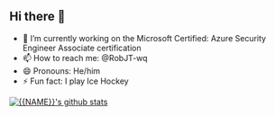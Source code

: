 ## Hi there 👋

<!--
**RobJT-wq/RobJT-wq** is a ✨ _special_ ✨ repository because its `README.md` (this file) appears on your GitHub profile.

Here are some ideas to get you started:
-->

- 🔭 I’m currently working on the Microsoft Certified: Azure Security Engineer Associate certification
- 📫 How to reach me: @RobJT-wq
- 😄 Pronouns: He/him
- ⚡ Fun fact: I play Ice Hockey

[![{{NAME}}'s github stats](https://github-readme-stats.vercel.app/api?username={{USERNAME}}&theme=dark)](https://github.com/{{USERNAME}}/github-readme-stats)

